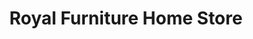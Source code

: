 ---
title: "Royal Furniture Home Store"
url: /fresno/royal-furniture-home-store/
shop: furniture
---